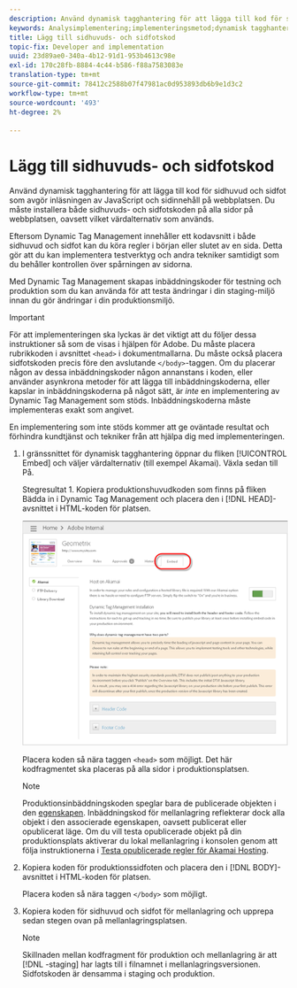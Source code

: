 ```yaml
---
description: Använd dynamisk tagghantering för att lägga till kod för sidhuvud och sidfot som avgör inläsningen av JavaScript och sidinnehåll på webbplatsen. Du måste installera både sidhuvuds- och sidfotskoden på alla sidor på webbplatsen, oavsett vilket värdalternativ som används.
keywords: Analysimplementering;implementeringsmetod;dynamisk tagghantering;dtm;kod;sidkod;sidhuvudskod;sidfotskod;inbäddningskod;inbäddningsflik;inbäddning
title: Lägg till sidhuvuds- och sidfotskod
topic-fix: Developer and implementation
uuid: 23d89ae0-340a-4b12-91d1-953b4613c98e
exl-id: 170c28fb-8884-4c44-b586-f88a7583083e
translation-type: tm+mt
source-git-commit: 78412c2588b07f47981ac0d953893db6b9e1d3c2
workflow-type: tm+mt
source-wordcount: '493'
ht-degree: 2%

---
```


# Lägg till sidhuvuds- och sidfotskod

Använd dynamisk tagghantering för att lägga till kod för sidhuvud och sidfot som avgör inläsningen av JavaScript och sidinnehåll på webbplatsen. Du måste installera både sidhuvuds- och sidfotskoden på alla sidor på webbplatsen, oavsett vilket värdalternativ som används.

Eftersom Dynamic Tag Management innehåller ett kodavsnitt i både sidhuvud och sidfot kan du köra regler i början eller slutet av en sida. Detta gör att du kan implementera testverktyg och andra tekniker samtidigt som du behåller kontrollen över spårningen av sidorna.

Med Dynamic Tag Management skapas inbäddningskoder för testning och produktion som du kan använda för att testa ändringar i din staging-miljö innan du gör ändringar i din produktionsmiljö.

>[!IMPORTANT]
>
>För att implementeringen ska lyckas är det viktigt att du följer dessa instruktioner så som de visas i hjälpen för Adobe. Du måste placera rubrikkoden i avsnittet `<head>` i dokumentmallarna. Du måste också placera sidfotskoden precis före den avslutande `</body>`-taggen. Om du placerar någon av dessa inbäddningskoder någon annanstans i koden, eller använder asynkrona metoder för att lägga till inbäddningskoderna, eller kapslar in inbäddningskoderna på något sätt, är *inte* en implementering av Dynamic Tag Management som stöds. Inbäddningskoderna måste implementeras exakt som angivet.
>
>En implementering som inte stöds kommer att ge oväntade resultat och förhindra kundtjänst och tekniker från att hjälpa dig med implementeringen.

1. I gränssnittet för dynamisk tagghantering öppnar du fliken [!UICONTROL Embed] och väljer värdalternativ (till exempel Akamai). Växla sedan till På.

   Stegresultat 1. Kopiera produktionshuvudkoden som finns på fliken Bädda in i Dynamic Tag Management och placera den i [!DNL HEAD]-avsnittet i HTML-koden för platsen.

   ![](assets/dtm-embed.png)

   Placera koden så nära taggen `<head>` som möjligt. Det här kodfragmentet ska placeras på alla sidor i produktionsplatsen.

   >[!NOTE]
   >
   >Produktionsinbäddningskoden speglar bara de publicerade objekten i den [egenskapen](/help/implement/other/dtm/t-create-web-property.md). Inbäddningskod för mellanlagring reflekterar dock alla objekt i den associerade egenskapen, oavsett publicerat eller opublicerat läge. Om du vill testa opublicerade objekt på din produktionsplats aktiverar du lokal mellanlagring i konsolen genom att följa instruktionerna i [Testa opublicerade regler för Akamai Hosting](/help/implement/other/dtm/c-rules/t-test-rules-akamai.md).

1. Kopiera koden för produktionssidfoten och placera den i [!DNL BODY]-avsnittet i HTML-koden för platsen.

   Placera koden så nära taggen `</body>` som möjligt.
1. Kopiera koden för sidhuvud och sidfot för mellanlagring och upprepa sedan stegen ovan på mellanlagringsplatsen.

   >[!NOTE]
   >
   >Skillnaden mellan kodfragment för produktion och mellanlagring är att [!DNL -staging] har lagts till i filnamnet i mellanlagringsversionen. Sidfotskoden är densamma i staging och produktion.
